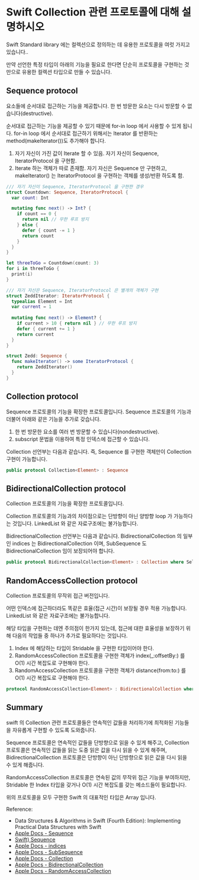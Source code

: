# Swift Collection 관련 프로토콜에 대해 설명하시오

Swift Standard library 에는 컬렉션으로 정의하는 데 유용한 프로토콜을 여럿 가지고 있습니다..

만약 선언한 특정 타입이 아래의 기능을 필요로 한다면 단순히 프로토콜을 구현하는 것만으로 유용한 컬렉션 타입으로 만들 수 있습니다.

## Sequence protocol

요소들에 순서대로 접근하는 기능을 제공합니다. 한 번 방문한 요소는 다시 방문할 수 없습니다(destructive).

순서대로 접근하는 기능을 제공할 수 있기 때문에 for-in loop 에서 사용할 수 있게 됩니다. for-in loop 에서 순서대로 접근하기 위해서는 Iterator 를 반환하는 method(makeIterator())도 추가해야 합니다.

1. 자기 자신이 가진 값이 Iterate 할 수 있음. 자기 자신이 Sequence, IteratorProtocol 을 구현함.
2. Iterate 하는 객체가 따로 존재함. 자기 자신은 Sequence 만 구현하고, makeIterator() 는 IteratorProtocol 을 구현하는 객체를 생성/반환 하도록 함.

```swift
/// 자기 자신이 Sequence, IteratorProtocol 을 구현한 경우
struct Countdown: Sequence, IteratorProtocol {
  var count: Int

  mutating func next() -> Int? {
    if count == 0 {
      return nil // 무한 루프 방지
    } else {
      defer { count -= 1 }
      return count
    }
  }
}

let threeToGo = Countdown(count: 3)
for i in threeToGo {
  print(i)
}
```

```swift
/// 자기 자신은 Sequence, IteratorProtocol 은 별개의 객체가 구현
struct ZeddIterator: IteratorProtocol {
  typealias Element = Int
  var current = 1
    
  mutating func next() -> Element? {
    if current > 10 { return nil } // 무한 루프 방지
    defer { current += 1 }
    return current
  }
}

struct Zedd: Sequence {
  func makeIterator() -> some IteratorProtocol {
    return ZeddIterator()
  }
}
```

## Collection protocol

Sequence 프로토콜의 기능을 확장한 프로토콜입니다. Sequence 프로토콜의 기능과 더불어 아래와 같은 기능을 추가로 갖습니다.

1. 한 번 방문한 요소를 여러 번 방문할 수 있습니다(nondestructive).
2. subscript 문법을 이용하여 특정 인덱스에 접근할 수 있습니다.

Collection 선언부는 다음과 같습니다. 즉, Sequence 를 구현한 객체만이 Collection 구현이 가능합니다.

```swift
public protocol Collection<Element> : Sequence
```

## BidirectionalCollection protocol

Collection 프로토콜의 기능을 확장한 프로토콜입니다.

Collection 프로토콜의 기능과의 차이점으로는 단방향이 아닌 양방향 loop 가 가능하다는 것입니다. LinkedList 와 같은 자료구조에는 불가능합니다.

BidirectionalCollection 선언부는 다음과 같습니다. BidirectionalCollection 의 일부인 indices 는 BidirectionalCollection 이며, SubSequence 도 BidirectionalCollection 임이 보장되어야 합니다.

```swift
public protocol BidirectionalCollection<Element> : Collection where Self.Indices : BidirectionalCollection, Self.SubSequence : BidirectionalCollection
```

## RandomAccessCollection protocol

Collection 프로토콜의 무작위 접근 버전입니다.

어떤 인덱스에 접근하더라도 똑같은 효율(접근 시간)이 보장될 경우 적용 가능합니다. LinkedList 와 같은 자료구조에는 불가능합니다.

해당 타입을 구현하는 데엔 주의점이 한가지 있는데, 접근에 대한 효율성을 보장하기 위해 다음의 작업들 중 하나가 추가로 필요하다는 것입니다.

1. Index 에 해당하는 타입이 Stridable 을 구현한 타입이어야 한다.
2. RandomAccessCollection 프로토콜을 구현한 객체가 index(_:offsetBy:) 를 O(1) 시간 복잡도로 구현해야 한다.
3. RandomAccessCollection 프로토콜을 구현한 객체가 distance(from:to:) 를 O(1) 시간 복잡도로 구현해야 한다.

```swift
protocol RandomAccessCollection<Element> : BidirectionalCollection where Self.Indices : RandomAccessCollection, Self.SubSequence : RandomAccessCollection
```

## Summary

swift 의 Collection 관련 프로토콜들은 연속적인 값들을 처리하기에 최적화된 기능들을 자유롭게 구현할 수 있도록 도와줍니다.

Sequence 프로토콜은 연속적인 값들을 단방향으로 읽을 수 있게 해주고, Collection 프로토콜은 연속적인 값들을 읽는 도중 읽은 값을 다시 읽을 수 있게 해주며, BidirectionalCollection 프로토콜은 단방향이 아닌 단방향으로 읽은 값을 다시 읽을 수 있게 해줍니다.

RandomAccessCollection 프로토콜은 연속된 값의 무작위 접근 기능을 부여하지만, Stridable 한 Index 타입을 갖거나 O(1) 시간 복잡도를 갖는 메소드들이 필요합니다.

위의 프로토콜을 모두 구현한 Swift 의 대표적인 타입은 Array 입니다.

Reference:
* Data Structures & Algorithms in Swift (Fourth Edition): Implementing Practical Data Structures with Swift
* [Apple Docs - Sequence](https://developer.apple.com/documentation/swift/sequence)
* [Swift) Sequence](https://zeddios.tistory.com/1340)
* [Apple Docs - indices](https://developer.apple.com/documentation/swift/collection/indices-swift.property-9kkbf)
* [Apple Docs - SubSequence](https://developer.apple.com/documentation/swift/collection/subsequence)
* [Apple Docs - Collection](https://developer.apple.com/documentation/swift/collection)
* [Apple Docs - BidirectionalCollection](https://developer.apple.com/documentation/swift/bidirectionalcollection)
* [Apple Docs - RandomAccessCollection](https://developer.apple.com/documentation/swift/randomaccesscollection)